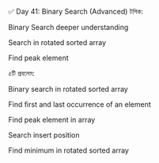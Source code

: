 ✅ Day 41: Binary Search (Advanced)
টপিক:

Binary Search deeper understanding

Search in rotated sorted array

Find peak element

৫টি প্রবলেম:

Binary search in rotated sorted array

Find first and last occurrence of an element

Find peak element in array

Search insert position

Find minimum in rotated sorted array
